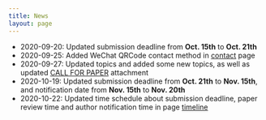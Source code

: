```yaml
---
title: News
layout: page
---
```


- 2020-09-20: Updated submission deadline from **Oct. 15th** to **Oct. 21th**
- 2020-09-25: Added WeChat QRCode contact method in [contact](/contact.html) page
- 2020-09-27: Updated topics and added some new topics, as well as updated [CALL FOR PAPER](/doc/CallforPaper-EN.pdf) attachment
- 2020-10-19: Updated submission deadline from **Oct. 21th** to **Nov. 15th**, and notification date from **Nov. 15th** to **Nov. 20th**
- 2020-10-22: Updated time schedule about submission deadline, paper review time and author notification time in page [timeline](timeline.html)

